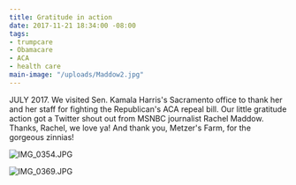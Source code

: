 ```yaml
---
title: Gratitude in action
date: 2017-11-21 18:34:00 -08:00
tags:
- trumpcare
- Obamacare
- ACA
- health care
main-image: "/uploads/Maddow2.jpg"
---
```


JULY 2017. We visited Sen. Kamala Harris's Sacramento office to thank her and her staff for fighting the Republican's ACA repeal bill. Our little gratitude action got a Twitter shout out from MSNBC journalist Rachel Maddow. Thanks, Rachel, we love ya! And thank you, Metzer's Farm, for the gorgeous zinnias!

![IMG_0354.JPG](/uploads/IMG_0354.JPG)

![IMG_0369.JPG](/uploads/IMG_0369.JPG)